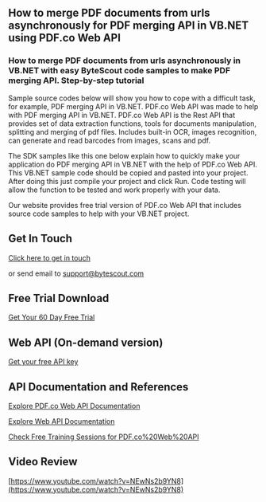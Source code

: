 ## How to merge PDF documents from urls asynchronously for PDF merging API in VB.NET using PDF.co Web API

### How to merge PDF documents from urls asynchronously in VB.NET with easy ByteScout code samples to make PDF merging API. Step-by-step tutorial

Sample source codes below will show you how to cope with a difficult task, for example, PDF merging API in VB.NET. PDF.co Web API was made to help with PDF merging API in VB.NET. PDF.co Web API is the Rest API that provides set of data extraction functions, tools for documents manipulation, splitting and merging of pdf files. Includes built-in OCR, images recognition, can generate and read barcodes from images, scans and pdf.

The SDK samples like this one below explain how to quickly make your application do PDF merging API in VB.NET with the help of PDF.co Web API. This VB.NET sample code should be copied and pasted into your project. After doing this just compile your project and click Run. Code testing will allow the function to be tested and work properly with your data.

Our website provides free trial version of PDF.co Web API that includes source code samples to help with your VB.NET project.

## Get In Touch

[Click here to get in touch](https://bytescout.zendesk.com/hc/en-us/requests/new?subject=PDF.co%20Web%20API%20Question)

or send email to [support@bytescout.com](mailto:support@bytescout.com?subject=PDF.co%20Web%20API%20Question) 

## Free Trial Download

[Get Your 60 Day Free Trial](https://bytescout.com/download/web-installer?utm_source=github-readme)

## Web API (On-demand version)

[Get your free API key](https://pdf.co/documentation/api?utm_source=github-readme)

## API Documentation and References

[Explore PDF.co Web API Documentation](https://bytescout.com/documentation/index.html?utm_source=github-readme)

[Explore Web API Documentation](https://pdf.co/documentation/api?utm_source=github-readme)

[Check Free Training Sessions for PDF.co%20Web%20API](https://academy.bytescout.com/)

## Video Review

[https://www.youtube.com/watch?v=NEwNs2b9YN8](https://www.youtube.com/watch?v=NEwNs2b9YN8)